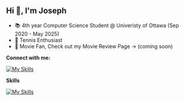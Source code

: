 ## Hi 👋, I'm Joseph


- 📚 4th year Computer Science Student @ Univeristy of Ottawa (Sep 2020 - May 2025)
- 🎾 Tennis Enthusiast 
- 🎥 Movie Fan, Check out my Movie Review Page -> (coming soon)

**Connect with me:**

[![My Skills](https://skillicons.dev/icons?i=linkedin)](https://www.linkedin.com/in/joseph-champeau-3b7ab01b1/)

**Skills**

[![My Skills](https://skillicons.dev/icons?i=js,html,css,react,python,java,c++,mysql)](https://skillicons.dev)
